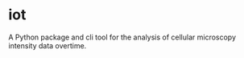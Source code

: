 # iot
A Python package and cli tool for the analysis of cellular microscopy intensity data overtime.
